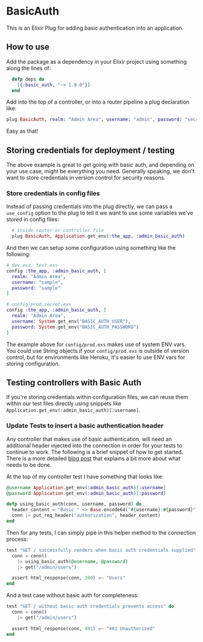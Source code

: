 # BasicAuth

This is an Elixir Plug for adding basic authentication into an application.

## How to use

Add the package as a dependency in your Elixir project using something along the lines of:
```elixir
  defp deps do
    [{:basic_auth, "~> 1.0.0"}]
  end
```

Add into the top of a controller, or into a router pipeline a plug declaration like:
```elixir
plug BasicAuth, realm: "Admin Area", username: "admin", password: "secret"
```

Easy as that!

## Storing credentials for deployment / testing

The above example is great to get going with basic auth, and depending on your use case,
might be everything you need. Generally speaking, we don't want to store credentials in version
control for security reasons.

### Store credentials in config files

Instead of passing credentials into the plug directly, we can pass a `use_config` option to the plug to tell
it we want to use some variables we've stored in config files:

```elixir
  # inside router or controller file
  plug BasicAuth, Application.get_env(:the_app, :admin_basic_auth)
```

And then we can setup some configuration using something like the following:

```elixir
# dev.exs, test.exs
config :the_app, :admin_basic_auth, [
  realm: "Admin Area",
  username: "sample",
  password: "sample"
]
```

```elixir
# config/prod.secret.exs
config :the_app, :admin_basic_auth, [
  realm: "Admin Area",
  username: System.get_env("BASIC_AUTH_USER"),
  password: System.get_env("BASIC_AUTH_PASSWORD")
]
```

The example above for `config/prod.exs` makes use of system ENV vars. You could use String objects
if your `config/prod.exs` is outside of version control, but for environments like Heroku, it's easier
to use ENV vars for storing configuration.

## Testing controllers with Basic Auth

If you're storing credentials within configuration files, we can reuse them within our test files
directly using snippets like `Application.get_env(:admin_basic_auth)[:username]`.

### Update Tests to insert a basic authentication header

Any controller that makes use of basic authentication, will need an additional header injected into
the connection in order for your tests to continue to work. The following is a brief snippet of how
to get started. There is a more detailed
[blog post](http://www.cultivatehq.com/posts/add-basic-authentication-to-a-phoenix-application/) that
explains a bit more about what needs to be done.

At the top of my controller test I have something that looks like:

```elixir
@username Application.get_env(:admin_basic_auth)[:username]
@password Application.get_env(:admin_basic_auth)[:password]

defp using_basic_auth(conn, username, password) do
  header_content = "Basic " <> Base.encode64("#{username}:#{password}")
  conn |> put_req_header("authorization", header_content)
end
```

Then for any tests, I can simply pipe in this helper method to the connection process:
```elixir
test "GET / successfully renders when basic auth credentials supplied" do
  conn = conn()
    |> using_basic_auth(@username, @password)
    |> get("/admin/users")

  assert html_response(conn, 200) =~ "Users"
end
```

And a test case without basic auth for completeness:
```elixir
test "GET / without basic auth credentials prevents access" do
  conn = conn()
    |> get("/admin/users")

  assert html_response(conn, 401) =~ "401 Unauthorized"
end
```
